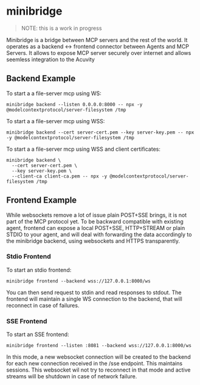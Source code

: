 # minibridge

> NOTE: this is a work in progress

Minibridge is a bridge between MCP servers and the rest of the world. It
operates as a backend <-> frontend connector between Agents and MCP Servers.
It allows to expose MCP server securely over internet and allows seemless
integration to the Acuvity



## Backend Example

To start a a file-server mcp using WS:

    minibridge backend --listen 0.0.0.0:8000 -- npx -y @modelcontextprotocol/server-filesystem /tmp

To start a a file-server mcp using WSS:

    minibridge backend --cert server-cert.pem --key server-key.pem -- npx -y @modelcontextprotocol/server-filesystem /tmp

To start a a file-server mcp using WSS and client certificates:

    minibridge backend \
      --cert server-cert.pem \
      --key server-key.pem \
      --client-ca client-ca.pem -- npx -y @modelcontextprotocol/server-filesystem /tmp

## Frontend Example

While websockets remove a lot of issue plain POST+SSE brings, it is not part of
the MCP protocol yet. To be backward compatible with existing agent, frontend
can expose a local POST+SSE, HTTP+STREAM or plain STDIO to your agent, and will
deal with forwarding the data accordingly to the minibridge backend, using
websockets and HTTPS transparently.

### Stdio Frontend

To start an stdio frontend:

    minibridge frontend --backend wss://127.0.0.1:8000/ws

You can then send request to stdin and read responses to stdout. The frontend
will maintain a single WS connection to the backend, that will reconnect in case
of failures.


### SSE Frontend

To start an SSE frontend:

    minibridge frontend --listen :8081 --backend wss://127.0.0.1:8000/ws

In this mode, a new websocket connection will be created to the backend for each
new connection received in the /sse endpoint. This maintains sessions. This
websocket wil not try to reconnect in that mode and active streams will be
shutdown in case of network failure.
